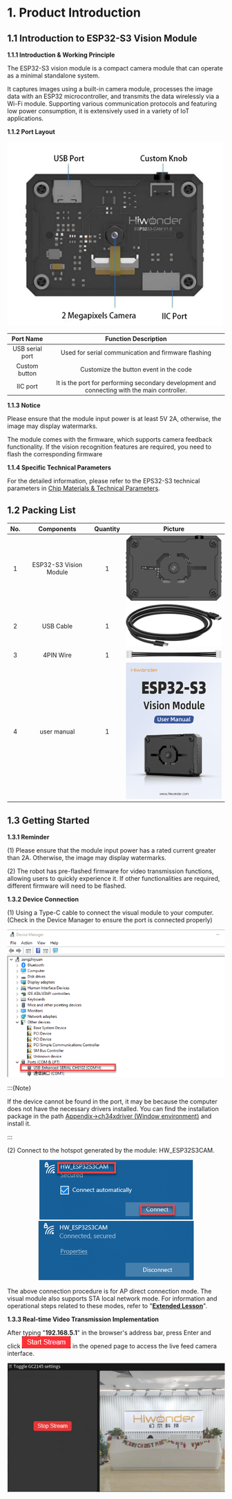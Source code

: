 # 1. Product Introduction

## 1.1 Introduction to ESP32-S3 Vision Module

**1.1.1 Introduction & Working Principle**

The ESP32-S3 vision module is a compact camera module that can operate as a minimal standalone system.

It captures images using a built-in camera module, processes the image data with an ESP32 microcontroller, and transmits the data wirelessly via a Wi-Fi module. Supporting various communication protocols and featuring low power consumption, it is extensively used in a variety of IoT applications.

**1.1.2 Port Layout**

<img class="common_img" src="../_static/media/chapter_1/section_1/image2.jpeg" style="width:500px;" />

|  **Port Name**  |                                   **Function Description**                                   |
|:---------------:|:--------------------------------------------------------------------------------------------:|
| USB serial port |                     Used for serial communication and firmware flashing                      |
|  Custom button  |                            Customize the button event in the code                            |
|    IIC port     | It is the port for performing secondary development and connecting with the main controller. |

**1.1.3 Notice**

Please ensure that the module input power is at least 5V 2A, otherwise, the image may display watermarks.

The module comes with the firmware, which supports camera feedback functionality. If the vision recognition features are required, you need to flash the corresponding firmware

**1.1.4 Specific Technical Parameters**

For the detailed information, please refer to the EPS32-S3 technical parameters in [Chip Materials & Technical Parameters](Appendix.md).

## 1.2 Packing List

| **No.** |     **Components**     | **Quantity** |                                  **Picture**                                  |
|:-------:|:----------------------:|:------------:|:-----------------------------------------------------------------------------:|
|    1    | ESP32-S3 Vision Module |      1       | <img src="../_static/media/chapter_1/section_3/1.png" style="width:250px;" /> |
|    2    |       USB Cable        |      1       | <img src="../_static/media/chapter_1/section_3/2.png" style="width:250px;"/>  |
|    3    |       4PIN Wire        |      1       | <img src="../_static/media/chapter_1/section_3/3.png" style="width:250px;"/>  |
|    4    |      user manual       |      1       | <img src="../_static/media/chapter_1/section_3/4.png" style="width:300px;"/>  |

## 1.3 Getting Started

**1.3.1 Reminder**

(1) Please ensure that the module input power has a rated current greater than 2A. Otherwise, the image may display watermarks.

(2) The robot has pre-flashed firmware for video transmission functions, allowing users to quickly experience it. If other functionalities are required, different firmware will need to be flashed.

**1.3.2 Device Connection**

(1) Using a Type-C cable to connect the visual module to your computer. (Check in the Device Manager to ensure the port is connected properly)

<img class="common_img" src="../_static/media/chapter_1/section_2/image2.png"  />

:::{Note}

If the device cannot be found in the port, it may be because the computer does not have the necessary drivers installed. You can find the installation package in the path [Appendix-\>ch34xdriver (Window environment)](Appendix.md) and install it.

:::

(2) Connect to the hotspot generated by the module: HW_ESP32S3CAM.

<p class="common_img" style="text-align:center">
<img src="../_static/media/chapter_1/section_2/image3.png"/>
<img src="../_static/media/chapter_1/section_2/image4.png"/>
</p>

The above connection procedure is for AP direct connection mode. The visual module also supports STA local network mode. For information and operational steps related to these modes, refer to "[**Extended Lesson**]()".

**1.3.3 Real-time Video Transmission Implementation**

After typing "**192.168.5.1**" in the browser's address bar, press Enter and click <img src="../_static/media/chapter_1/section_2/image5.png"  /> in the opened page to access the live feed camera interface.

<img src="../_static/media/chapter_1/section_2/image6.png"  />